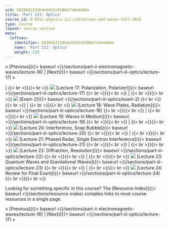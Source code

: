 ```yaml
---
uid: 562065223db4e5d13c0186ef14e4db6a
title: 'Part III: Optics'
course_id: 8-03sc-physics-iii-vibrations-and-waves-fall-2016
type: course
layout: course_section
menu:
  leftnav:
    identifier: 562065223db4e5d13c0186ef14e4db6a
    name: 'Part III: Optics'
    weight: 220
---
```


« [Previous]({{< baseurl >}}/sections/part-ii-electromagnetic-waves/lecture-16) | [Next]({{< baseurl >}}/sections/part-iii-optics/lecture-17) »

|  {{< br >}}{{< br >}} ![](https://open-learning-course-data-production.s3.amazonaws.com/8-03sc-physics-iii-vibrations-and-waves-fall-2016/e5df7bd9d2b565e83061693837eed098_L17.jpg) [Lecture 17: Polarization, Polarizer]({{< baseurl >}}/sections/part-iii-optics/lecture-17) {{< br >}}{{< br >}}  |  {{< br >}}{{< br >}} ![](https://open-learning-course-data-production.s3.amazonaws.com/8-03sc-physics-iii-vibrations-and-waves-fall-2016/18418a4b92d58aa5c3cfbff33e031a07_exam2.jpg) [Exam 2]({{< baseurl >}}/sections/part-iii-optics/exam-2) {{< br >}}{{< br >}}  |  {{< br >}}{{< br >}} ![](https://open-learning-course-data-production.s3.amazonaws.com/8-03sc-physics-iii-vibrations-and-waves-fall-2016/43a0c77ffebf5435c8a8ecf0661d3f16_L18.jpg) [Lecture 18: Wave Plates, Radiation]({{< baseurl >}}/sections/part-iii-optics/lecture-18) {{< br >}}{{< br >}}  |  {{< br >}}{{< br >}} ![](https://open-learning-course-data-production.s3.amazonaws.com/8-03sc-physics-iii-vibrations-and-waves-fall-2016/cde5b72f91b5fd90387f89c1030110ed_L19.jpg) [Lecture 19: Waves in Medium]({{< baseurl >}}/sections/part-iii-optics/lecture-19) {{< br >}}{{< br >}}  |  {{< br >}}{{< br >}} ![](https://open-learning-course-data-production.s3.amazonaws.com/8-03sc-physics-iii-vibrations-and-waves-fall-2016/c5e75515d2806c73da23bb2d5f3bbc7a_L20.jpg) [Lecture 20: Interference, Soap Bubble]({{< baseurl >}}/sections/part-iii-optics/lecture-20) {{< br >}}{{< br >}}  |  {{< br >}}{{< br >}} ![](https://open-learning-course-data-production.s3.amazonaws.com/8-03sc-physics-iii-vibrations-and-waves-fall-2016/807fa45446c1646b6b6645350f2b02cb_L21.jpg) [Lecture 21: Phased Radar, Single Electron Interference]({{< baseurl >}}/sections/part-iii-optics/lecture-21) {{< br >}}{{< br >}}  |  {{< br >}}{{< br >}} ![](https://open-learning-course-data-production.s3.amazonaws.com/8-03sc-physics-iii-vibrations-and-waves-fall-2016/22a8147d79136d7b0ef332e027414772_L22.jpg) [Lecture 22: Diffraction, Resolution]({{< baseurl >}}/sections/part-iii-optics/lecture-22) {{< br >}}{{< br >}}  |  {{< br >}}{{< br >}} ![](https://open-learning-course-data-production.s3.amazonaws.com/8-03sc-physics-iii-vibrations-and-waves-fall-2016/6d2adf5be2bec36f7de84878814dfc38_L23.jpg) [Lecture 23: Quantum Waves and Gravitational Waves]({{< baseurl >}}/sections/part-iii-optics/lecture-23) {{< br >}}{{< br >}}  |  {{< br >}}{{< br >}} ![](https://open-learning-course-data-production.s3.amazonaws.com/8-03sc-physics-iii-vibrations-and-waves-fall-2016/d1a879b8f068df595bebf1afe04e356b_L24.jpg) [Lecture 24: Review for Final Exam]({{< baseurl >}}/sections/part-iii-optics/lecture-24) {{< br >}}{{< br >}}  

Looking for something specific in this course? The [Resource Index]({{< baseurl >}}/sections/resource-index) compiles links to most course resources in a single page.

« [Previous]({{< baseurl >}}/sections/part-ii-electromagnetic-waves/lecture-16) | [Next]({{< baseurl >}}/sections/part-iii-optics/lecture-17) »